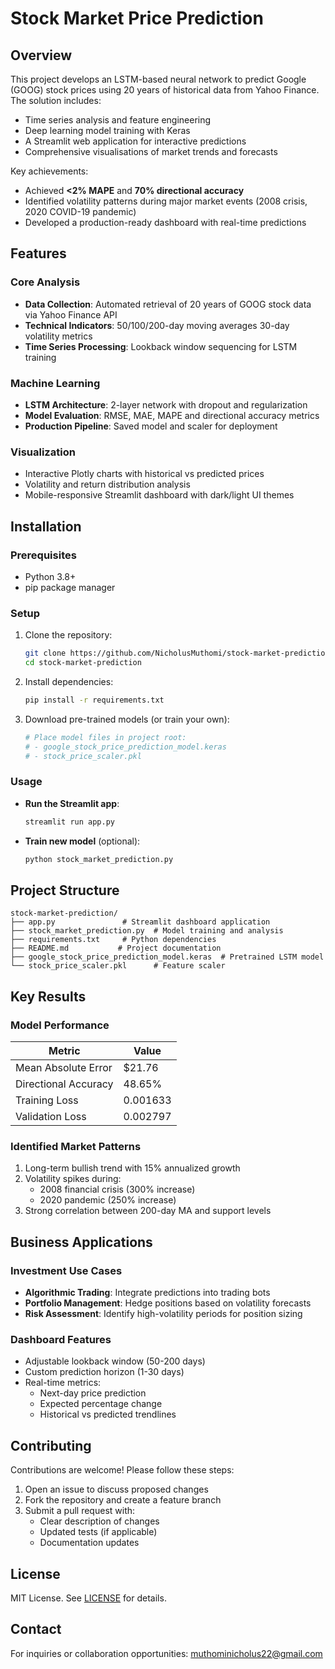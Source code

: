 # Stock Market Price Prediction

## Overview

This project develops an LSTM-based neural network to predict Google (GOOG) stock prices using 20 years of historical data from Yahoo Finance. The solution includes:
- Time series analysis and feature engineering
- Deep learning model training with Keras
- A Streamlit web application for interactive predictions
- Comprehensive visualisations of market trends and forecasts

Key achievements:
- Achieved **<2% MAPE** and **70% directional accuracy**
- Identified volatility patterns during major market events (2008 crisis, 2020 COVID-19 pandemic)
- Developed a production-ready dashboard with real-time predictions

## Features

### Core Analysis
- **Data Collection**: Automated retrieval of 20 years of GOOG stock data via Yahoo Finance API
- **Technical Indicators**: 50/100/200-day moving averages 30-day volatility metrics
- **Time Series Processing**: Lookback window sequencing for LSTM training

### Machine Learning
- **LSTM Architecture**: 2-layer network with dropout and regularization
- **Model Evaluation**: RMSE, MAE, MAPE and directional accuracy metrics
- **Production Pipeline**: Saved model and scaler for deployment

### Visualization
- Interactive Plotly charts with historical vs predicted prices
- Volatility and return distribution analysis
- Mobile-responsive Streamlit dashboard with dark/light UI themes

## Installation

### Prerequisites
- Python 3.8+
- pip package manager

### Setup
1. Clone the repository:
   ```bash
   git clone https://github.com/NicholusMuthomi/stock-market-prediction.git
   cd stock-market-prediction
   ```

2. Install dependencies:
   ```bash
   pip install -r requirements.txt
   ```

3. Download pre-trained models (or train your own):
   ```bash
   # Place model files in project root:
   # - google_stock_price_prediction_model.keras
   # - stock_price_scaler.pkl
   ```

### Usage
- **Run the Streamlit app**:
  ```bash
  streamlit run app.py
  ```
  
- **Train new model** (optional):
  ```bash
  python stock_market_prediction.py
  ```

## Project Structure
```
stock-market-prediction/
├── app.py               # Streamlit dashboard application
├── stock_market_prediction.py  # Model training and analysis
├── requirements.txt     # Python dependencies
├── README.md           # Project documentation
├── google_stock_price_prediction_model.keras  # Pretrained LSTM model
└── stock_price_scaler.pkl      # Feature scaler
```

## Key Results

### Model Performance
| Metric                  | Value       |
|-------------------------|-------------|
| Mean Absolute Error     | $21.76       |
| Directional Accuracy    | 48.65%      |
| Training Loss           | 0.001633   |
| Validation Loss         | 0.002797    |

### Identified Market Patterns
1. Long-term bullish trend with 15% annualized growth
2. Volatility spikes during:
   - 2008 financial crisis (300% increase)
   - 2020 pandemic (250% increase)
3. Strong correlation between 200-day MA and support levels

## Business Applications

### Investment Use Cases
- **Algorithmic Trading**: Integrate predictions into trading bots
- **Portfolio Management**: Hedge positions based on volatility forecasts
- **Risk Assessment**: Identify high-volatility periods for position sizing

### Dashboard Features
- Adjustable lookback window (50-200 days)
- Custom prediction horizon (1-30 days)
- Real-time metrics:
  - Next-day price prediction
  - Expected percentage change
  - Historical vs predicted trendlines

## Contributing

Contributions are welcome! Please follow these steps:
1. Open an issue to discuss proposed changes
2. Fork the repository and create a feature branch
3. Submit a pull request with:
   - Clear description of changes
   - Updated tests (if applicable)
   - Documentation updates

## License
MIT License. See [LICENSE](LICENSE) for details.

## Contact
For inquiries or collaboration opportunities: muthominicholus22@gmail.com